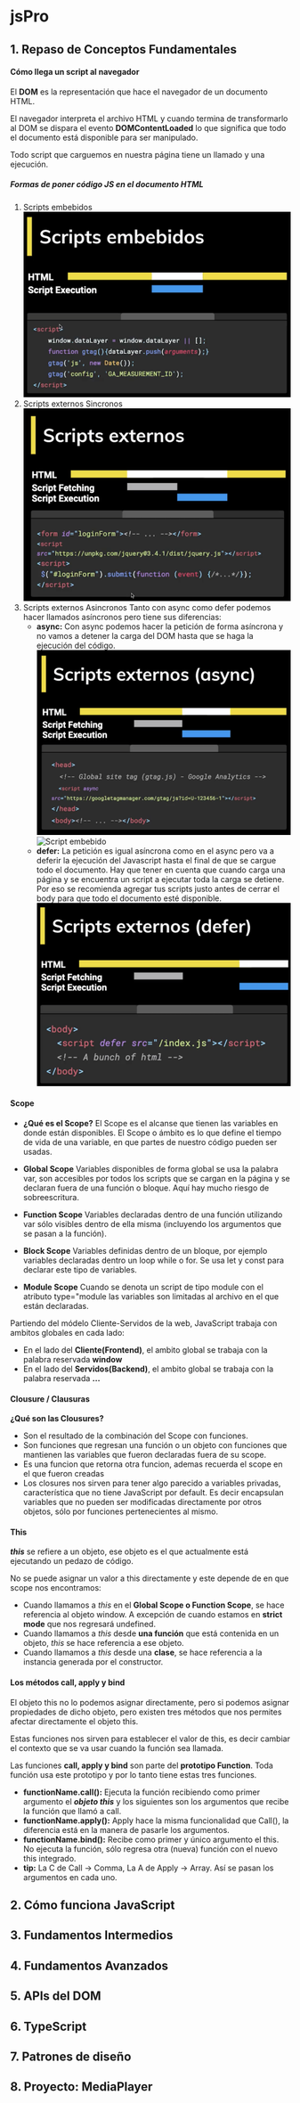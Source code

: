 # jsPro

## 1. Repaso de Conceptos Fundamentales

#### Cómo llega un script al navegador
El **DOM** es la representación que hace el navegador de un documento HTML.

El navegador interpreta el archivo HTML y cuando termina de transformarlo al DOM se dispara el evento **DOMContentLoaded** lo que significa que todo el documento está disponible para ser manipulado.

Todo script que carguemos en nuestra página tiene un llamado y una ejecución.

##### Formas de poner código JS en el documento HTML

1. Scripts embebidos
![Script embebido](./screenshots/scriptEmbebido.png)
2. Scripts externos Sincronos
![Script embebido](./screenshots/scriptExternos.png)
3. Scripts externos Asincronos
Tanto con async como defer podemos hacer llamados asíncronos pero tiene sus diferencias:
    - **async:** Con async podemos hacer la petición de forma asíncrona y no vamos a detener la carga del DOM hasta que se haga la ejecución del código.
    ![Script embebido](./screenshots/async.png)
    ![Script embebido](./screenshots/ordenDeEjecuciónAsync.png)
    - **defer:** La petición es igual asíncrona como en el async pero va a deferir la ejecución del Javascript hasta el final de que se cargue todo el documento.
Hay que tener en cuenta que cuando carga una página y se encuentra un script a ejecutar toda la carga se detiene. Por eso se recomienda agregar tus scripts justo antes de cerrar el body para que todo el documento esté disponible.
![Script embebido](./screenshots/defer.png)

#### Scope
- **¿Qué es el Scope?**
El Scope es el alcanse que tienen las variables en donde están disponibles.
El Scope o ámbito es lo que define el tiempo de vida de una variable, en que partes de nuestro código pueden ser usadas.

- **Global Scope**
Variables disponibles de forma global se usa la palabra var, son accesibles por todos los scripts que se cargan en la página y se declaran fuera de una función o bloque. Aquí hay mucho riesgo de sobreescritura.

- **Function Scope**
Variables declaradas dentro de una función utilizando var sólo visibles dentro de ella misma (incluyendo los argumentos que se pasan a la función).

- **Block Scope**
Variables definidas dentro de un bloque, por ejemplo variables declaradas dentro un loop while o for. Se usa let y const para declarar este tipo de variables.

- **Module Scope**
Cuando se denota un script de tipo module con el atributo type="module las variables son limitadas al archivo en el que están declaradas.

Partiendo del módelo Cliente-Servidos de la web, JavaScript trabaja con ambitos globales en cada lado:
- En el lado del **Cliente(Frontend)**, el ambito global se trabaja con la palabra reservada **window**
- En el lado del **Servidos(Backend)**, el ambito global se trabaja con la palabra reservada **...**

#### Clousure / Clausuras
**¿Qué son las Clousures?**
- Son el resultado de la combinación del Scope con funciones.
- Son funciones que regresan una función o un objeto con funciones que mantienen las variables que fueron declaradas fuera de su scope.
- Es una funcion que retorna otra funcion, ademas recuerda el scope en el que fueron creadas
- Los closures nos sirven para tener algo parecido a variables privadas, característica que no tiene JavaScript por default. Es decir encapsulan variables que no pueden ser modificadas directamente por otros objetos, sólo por funciones pertenecientes al mismo.

#### This
_**this**_ se refiere a un objeto, ese objeto es el que actualmente está ejecutando un pedazo de código.

No se puede asignar un valor a this directamente y este depende de en que scope nos encontramos:
- Cuando llamamos a _this_ en el **Global Scope o Function Scope**, se hace referencia al objeto window. A excepción de cuando estamos en **strict mode** que nos regresará undefined.
- Cuando llamamos a _this_ desde **una función** que está contenida en un objeto, _this_ se hace referencia a ese objeto.
- Cuando llamamos a _this_ desde una **clase**, se hace referencia a la instancia generada por el constructor.

#### Los métodos call, apply y bind

El objeto this no lo podemos asignar directamente, pero si podemos asignar propiedades de dicho objeto, pero existen tres métodos que nos permites afectar directamente el objeto this.

Estas funciones nos sirven para establecer el valor de this, es decir cambiar el contexto que se va usar cuando la función sea llamada.

Las funciones **call, apply y bind** son parte del **prototipo Function**. Toda función usa este prototipo y por lo tanto tiene estas tres funciones.

- **functionName.call():** Ejecuta la función recibiendo como primer argumento el _**objeto this**_ y los siguientes son los argumentos que recibe la función que llamó a call.
- **functionName.apply():** Apply hace la misma funcionalidad que Call(), la diferencia está en la manera de pasarle los argumentos.
- **functionName.bind():** Recibe como primer y único argumento el this. No ejecuta la función, sólo regresa otra (nueva) función con el nuevo this integrado.
- **tip:** La C de Call -> Comma, La A de Apply -> Array. Así se pasan los argumentos en cada uno.



## 2. Cómo funciona JavaScript
## 3. Fundamentos Intermedios
## 4. Fundamentos Avanzados
## 5. APIs del DOM
## 6. TypeScript
## 7. Patrones de diseño
## 8. Proyecto: MediaPlayer